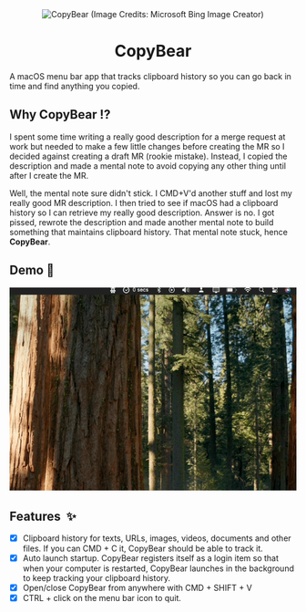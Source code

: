 <div align="center">
<img width="120" height="120" alt="CopyBear (Image Credits: Microsoft Bing Image Creator)" src="https://github.com/user-attachments/assets/20a7118c-bca9-41fc-b13e-764228e885c9">
<h1>CopyBear</h1>
</div>
A macOS menu bar app that tracks clipboard history so you can go back in time and find anything you copied.

## Why CopyBear ⁉️
I spent some time writing a really good description for a merge request at work but needed to make a few little changes before creating the MR so I decided against creating a draft MR (rookie mistake). Instead, I copied the description and made a mental note to avoid copying any other thing until after I create the MR.

Well, the mental note sure didn't stick. I CMD+V'd another stuff and lost my really good MR description. I then tried to see if macOS had a clipboard history so I can retrieve my really good description. Answer is no. I got pissed, rewrote the description and made another mental note to build something that maintains clipboard history. That mental note stuck, hence **CopyBear**.

## Demo 📸
<img src="https://raw.githubusercontent.com/Crazelu/copybear/main/Screenshots/demo.gif" alt="CopyBear demo">

## Features  ✨
- [x] Clipboard history for texts, URLs, images, videos, documents and other files. If you can CMD + C it, CopyBear should be able to track it.
- [x] Auto launch startup. CopyBear registers itself as a login item so that when your computer is restarted, CopyBear launches in the background to keep tracking your clipboard history.
- [x] Open/close CopyBear from anywhere with CMD + SHIFT + V
- [x] CTRL + click on the menu bar icon to quit.
